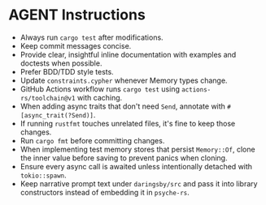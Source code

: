 # AGENT Instructions
- Always run `cargo test` after modifications.
- Keep commit messages concise.
- Provide clear, insightful inline documentation with examples and doctests when possible.
- Prefer BDD/TDD style tests.
- Update `constraints.cypher` whenever Memory types change.
- GitHub Actions workflow runs `cargo test` using `actions-rs/toolchain@v1` with caching.
- When adding async traits that don't need `Send`, annotate with `#[async_trait(?Send)]`.
- If running `rustfmt` touches unrelated files, it's fine to keep those changes.
- Run `cargo fmt` before committing changes.
- When implementing test memory stores that persist `Memory::Of`, clone the inner
  value before saving to prevent panics when cloning.
- Ensure every async call is awaited unless intentionally detached with
  `tokio::spawn`.
- Keep narrative prompt text under `daringsby/src` and pass it into library
  constructors instead of embedding it in `psyche-rs`.

